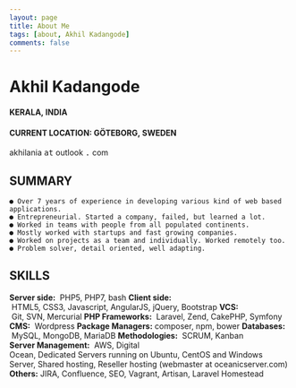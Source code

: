 ```yaml
---
layout: page
title: About Me
tags: [about, Akhil Kadangode]
comments: false
---
```



# Akhil Kadangode

#### KERALA, INDIA

#### CURRENT LOCATION: GÖTEBORG, SWEDEN

akhilania <kbd>at</kbd> outlook <kbd>.</kbd> com

## SUMMARY

```
● Over 7 years of experience in developing various kind of web based
applications.
● Entrepreneurial. Started a company, failed, but learned a lot.
● Worked in teams with people from all populated continents.
● Mostly worked with startups and fast growing companies.
● Worked on projects as a team and individually. Worked remotely too.
● Problem solver, detail oriented, well adapting.
```
## SKILLS

**Server side:** ​ PHP5, PHP7, bash
**Client side:** ​ HTML5, CSS3, Javascript, AngularJS, jQuery, Bootstrap
**VCS:** ​ Git, SVN, Mercurial
**PHP Frameworks:** ​ Laravel, Zend, CakePHP, Symfony
**CMS:** ​ Wordpress
**Package Managers:** ​ composer, npm, bower
**Databases:** ​ MySQL, MongoDB, MariaDB
**Methodologies:** ​ SCRUM, Kanban
**Server Management:** ​ AWS, Digital Ocean, Dedicated Servers running on Ubuntu, CentOS and Windows
Server, Shared hosting, Reseller hosting (webmaster at oceanicserver.com)
**Others:** ​ JIRA, Confluence, SEO, Vagrant, Artisan, Laravel Homestead
